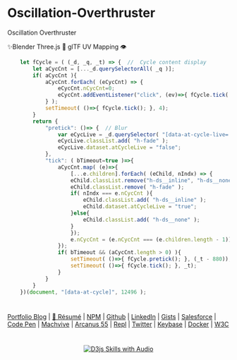 # Oscillation-Overthruster
Oscillation Overthruster

✨Blender Three.js 🍭 glTF UV Mapping 👁️

```javascript
    let fCycle = ( (_d, _q, _t) => {  //  Cycle content display
        let aCycCnt = [..._d.querySelectorAll( _q )];
        if( aCycCnt ){
            aCycCnt.forEach( (eCycCnt) => {
                eCycCnt.nCycCnt=0;
                eCycCnt.addEventListener("click", (ev)=>{ fCycle.tick( false ); });
            } );
            setTimeout( ()=>{ fCycle.tick(); }, 4);
        }
        return {
            "pretick": ()=> {  // Blur
                var eCycLive = _d.querySelector( "[data-at-cycle-live='true']" );
                eCycLive.classList.add( "h-fade" );
                eCycLive.dataset.atCycleLive = "false";
            },
            "tick": ( bTimeout=true )=>{
                aCycCnt.map( (e)=>{
                    [...e.children].forEach( (eChild, nIndx) => {
                    eChild.classList.remove("h-ds__inline", "h-ds__none");
                    eChild.classList.remove( "h-fade" );
                    if( nIndx === e.nCycCnt ){
                        eChild.classList.add( "h-ds__inline" );
                        eChild.dataset.atCycleLive = "true";
                    }else{
                        eChild.classList.add( "h-ds__none" );
                    }
                    });
                    e.nCycCnt = (e.nCycCnt === (e.children.length - 1)) ? 0 : (e.nCycCnt + 1);
                });
                if( bTimeout && (aCycCnt.length > 0) ){
                    setTimeout( ()=>{ fCycle.pretick(); }, (_t - 880));
                    setTimeout( ()=>{ fCycle.tick(); }, _t);
                }
            }
        }
    })(document, "[data-at-cycle]", 12496 );
```

#
[Portfolio Blog](https://www.theScottKrause.com) |
[🚀 Résumé](https://thescottkrause.com/Arcanus_Scott_C_Krause_2020.pdf) |
[NPM](https://www.npmjs.com/~neodigm) |
[Github](https://github.com/neodigm) |
[LinkedIn](https://www.linkedin.com/in/neodigm24/) |
[Gists](https://gist.github.com/neodigm?direction=asc&sort=created) |
[Salesforce](https://trailblazer.me/id/skrause) |
[Code Pen](https://codepen.io/neodigm24) |
[Machvive](https://machvive.com/) |
[Arcanus 55](https://www.arcanus55.com/) |
[Repl](https://repl.it/@neodigm) |
[Twitter](https://twitter.com/neodigm24) |
[Keybase](https://keybase.io/neodigm) |
[Docker](https://hub.docker.com/u/neodigm) |
[W3C](https://www.w3.org/users/123844)
#

<p align="center">
  <a target="_blank" href="https://thescottkrause.com/d3_datavis_skills.html">
  <img src="https://repository-images.githubusercontent.com/178555357/2b6ad880-7aa0-11ea-8dde-63e70187e3e9" title="D3js Skills with Audio">
  </a>
</p>

